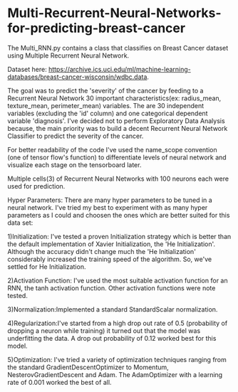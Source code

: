 # Multi-Recurrent-Neural-Networks-for-predicting-breast-cancer
The Multi_RNN.py contains a class that classifies on Breast Cancer dataset using Multiple Recurrent Neural Network. 

Dataset here: https://archive.ics.uci.edu/ml/machine-learning-databases/breast-cancer-wisconsin/wdbc.data.

The goal was to predict the 'severity' of the cancer by feeding to a Recurrent Neural Network 30 important characteristics(ex: radius_mean, texture_mean, perimeter_mean) variables. The are 30 independent variables (excluding the 'id' column) and one categorical dependent variable 'diagnosis'. I've decided not to perform Exploratory Data Analysis because, the main priority was to build a decent Recurrent Neural Network Classifier to predict the severity of the cancer.

For better readability of the code I've used the name_scope convention (one of tensor flow's function) to differentiate levels of neural network and visualize each stage on the tensorboard later. 

 
 Multiple cells(3) of  Recurrent Neural Networks with 100 neurons each were used for prediction.
 
Hyper Parameters: There are many hyper parameters to be tuned in a neural network. I've tried my best to experiment with as many hyper parameters as I could and choosen the ones which are better suited for this data set:

1)Initialization: I've tested a proven Initialization strategy which is better than the default implementation of Xavier Initialization, the 'He Initialization'. Although the accuracy didn't change much the 'He Initialization' considerably increased the training speed of the algorithm. So, we've settled for He Initialization.

2)Activation Function: I've used the most suitable activation function for an RNN, the tanh activation function. Other activation functions were note tested.

3)Normalization:Implemented a standard StandardScalar normalization.

4)Regularization:I've started from a high drop out rate of 0.5 (probability of dropping a neuron while training) it turned out that the model was underfitting the data. A drop out probability of 0.12 worked best for this model.

5)Optimization: I've tried a variety of optimization techniques ranging from the standard GradientDescentOptimizer to Momentum, NesterovGradientDescent and Adam. The AdamOptimizer with a learning rate of 0.001 worked the best of all.



